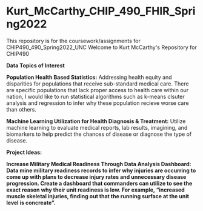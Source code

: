 # Kurt_McCarthy_CHIP_490_FHIR_Spring2022
This repository is for the coursework/assignments for CHIP490_490_Spring2022_UNC
Welcome to Kurt McCarthy's Repository for CHIP490
<div></div>

<b>Data Topics of Interest</b> 

<b>Population Health Based Statistics:</b> Addressing health equity and disparities for populations that receive sub-standard medical care. There are specific populations that lack proper access to health care within our nation, I would like to run statistical algorithms such as k-means clsuter analysis and regression to infer why these population recieve worse care than others. 

<b>Machine Learning Utilization for Health Diagnosis & Treatment:</b> Utilize machine learning to evaluate medical reports, lab results, imagining, and biomarkers to help predict the chances of disease or diagnose the type of disease.  
<div></div>
<b>Project Ideas:<b>
  
<b>Increase Military Medical Readiness Through Data Analysis Dashboard:</b> Data mine military readiness records to infer why injuries are occurring to come up with plans to decrease injury rates and unnecessary disease progression. Create a dashboard that commanders can utilize to see the exact reason why their unit readiness is low. For example, “increased muscle skeletal injuries, finding out that the running surface at the unit level is concreate”. 


